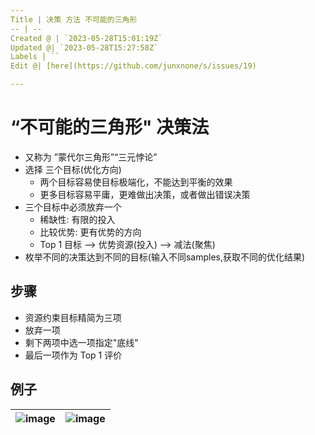 ```yaml
---
Title | 决策 方法 不可能的三角形
-- | --
Created @ | `2023-05-28T15:01:19Z`
Updated @| `2023-05-28T15:27:58Z`
Labels | ``
Edit @| [here](https://github.com/junxnone/s/issues/19)

---
```

# “不可能的三角形" 决策法
- 又称为 ”蒙代尔三角形”“三元悖论”
- 选择 三个目标(优化方向)
  - 两个目标容易使目标极端化，不能达到平衡的效果
  - 更多目标容易平庸，更难做出决策，或者做出错误决策
- 三个目标中必须放弃一个
  - 稀缺性: 有限的投入
  - 比较优势: 更有优势的方向
  - Top 1 目标 --> 优势资源(投入) --> 减法(聚焦)
- 枚举不同的决策达到不同的目标(输入不同samples,获取不同的优化结果)


## 步骤
- 资源约束目标精简为三项
- 放弃一项
- 剩下两项中选一项指定"底线"
- 最后一项作为 Top 1 评价

## 例子

![image](https://github.com/junxnone/s/assets/2216970/1f3456e0-aa13-4afb-8f2d-e9861f30f27b) | ![image](https://github.com/junxnone/s/assets/2216970/48036cef-78c0-4f8a-8844-ee5879b249ab)
-- | --



